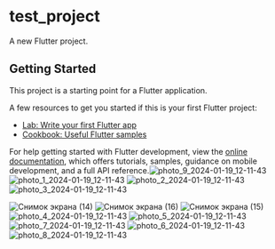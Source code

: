 # test_project

A new Flutter project.

## Getting Started

This project is a starting point for a Flutter application.

A few resources to get you started if this is your first Flutter project:

- [Lab: Write your first Flutter app](https://docs.flutter.dev/get-started/codelab)
- [Cookbook: Useful Flutter samples](https://docs.flutter.dev/cookbook)

For help getting started with Flutter development, view the
[online documentation](https://docs.flutter.dev/), which offers tutorials,
samples, guidance on mobile development, and a full API reference.![photo_9_2024-01-19_12-11-43](https://github.com/Erkebulan-Tolendi/Test-project/assets/121281861/9294bfa9-2192-4faa-8f28-9af5734e50a8)
![photo_1_2024-01-19_12-11-43](https://github.com/Erkebulan-Tolendi/Test-project/assets/121281861/5fa0d0dc-0151-4647-bc0b-5b6328cc5696)
![photo_2_2024-01-19_12-11-43](https://github.com/Erkebulan-Tolendi/Test-project/assets/121281861/0b14a2b7-c176-4eee-acb9-845b08524e8b)
![photo_3_2024-01-19_12-11-43](https://github.com/Erkebulan-Tolendi/Test-project/assets/121281861/51ff36ef-7355-4666-8cb0-7f2b985824b8)

![Снимок экрана (14)](https://github.com/Erkebulan-Tolendi/Test-project/assets/121281861/bb47b559-22ba-4de7-8099-30e60bebfab4)
![Снимок экрана (16)](https://github.com/Erkebulan-Tolendi/Test-project/assets/121281861/f85d60a0-805a-4d39-b929-27a69227833c)
![Снимок экрана (15)](https://github.com/Erkebulan-Tolendi/Test-project/assets/121281861/4652e2cf-7f49-4ec2-8a1b-2c3e23b4a7c8)
![photo_4_2024-01-19_12-11-43](https://github.com/Erkebulan-Tolendi/Test-project/assets/121281861/ea78593c-8e1f-4a6e-bbcc-da4402f52919)
![photo_5_2024-01-19_12-11-43](https://github.com/Erkebulan-Tolendi/Test-project/assets/121281861/59be512e-6e4d-4117-abf6-24862f817dfc)
![photo_7_2024-01-19_12-11-43](https://github.com/Erkebulan-Tolendi/Test-project/assets/121281861/743af0e5-92eb-4433-a30e-2a1f7b632eaf)
![photo_6_2024-01-19_12-11-43](https://github.com/Erkebulan-Tolendi/Test-project/assets/121281861/e273fc0f-7df7-42fa-a5d8-d323dab82deb)
![photo_8_2024-01-19_12-11-43](https://github.com/Erkebulan-Tolendi/Test-project/assets/121281861/b77fb02e-bf84-4700-a122-417e901b39d2)

